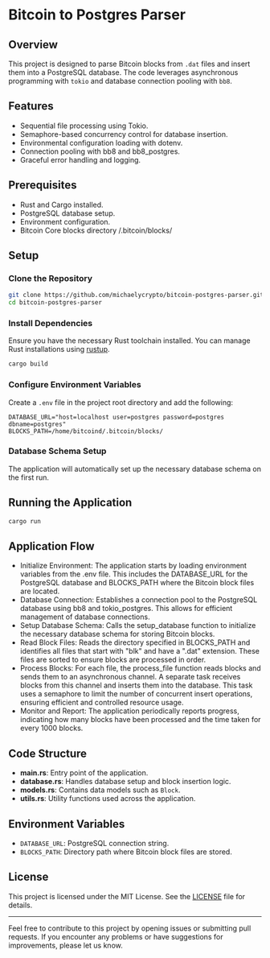 # Bitcoin to Postgres Parser

## Overview
This project is designed to parse Bitcoin blocks from `.dat` files and insert them into a PostgreSQL database. The code leverages asynchronous programming with `tokio` and database connection pooling with `bb8`.

## Features
- Sequential file processing using Tokio.
- Semaphore-based concurrency control for database insertion.
- Environmental configuration loading with dotenv.
- Connection pooling with bb8 and bb8_postgres.
- Graceful error handling and logging.

## Prerequisites
- Rust and Cargo installed.
- PostgreSQL database setup.
- Environment configuration.
- Bitcoin Core blocks directory /.bitcoin/blocks/

## Setup

### Clone the Repository
```bash
git clone https://github.com/michaelycrypto/bitcoin-postgres-parser.git
cd bitcoin-postgres-parser
```

### Install Dependencies
Ensure you have the necessary Rust toolchain installed. You can manage Rust installations using [rustup](https://rustup.rs/).
```sh
cargo build
```

### Configure Environment Variables
Create a `.env` file in the project root directory and add the following:
```
DATABASE_URL="host=localhost user=postgres password=postgres dbname=postgres"
BLOCKS_PATH=/home/bitcoind/.bitcoin/blocks/
```

### Database Schema Setup
The application will automatically set up the necessary database schema on the first run.

## Running the Application
```sh
cargo run
```

## Application Flow
- Initialize Environment: The application starts by loading environment variables from the .env file. This includes the DATABASE_URL for the PostgreSQL database and BLOCKS_PATH where the Bitcoin block files are located.
- Database Connection: Establishes a connection pool to the PostgreSQL database using bb8 and tokio_postgres. This allows for efficient management of database connections.
- Setup Database Schema: Calls the setup_database function to initialize the necessary database schema for storing Bitcoin blocks.
- Read Block Files: Reads the directory specified in BLOCKS_PATH and identifies all files that start with "blk" and have a ".dat" extension. These files are sorted to ensure blocks are processed in order.
- Process Blocks: For each file, the process_file function reads blocks and sends them to an asynchronous channel.
A separate task receives blocks from this channel and inserts them into the database. This task uses a semaphore to limit the number of concurrent insert operations, ensuring efficient and controlled resource usage.
- Monitor and Report: The application periodically reports progress, indicating how many blocks have been processed and the time taken for every 1000 blocks.

## Code Structure
- **main.rs**: Entry point of the application.
- **database.rs**: Handles database setup and block insertion logic.
- **models.rs**: Contains data models such as `Block`.
- **utils.rs**: Utility functions used across the application.

## Environment Variables
- `DATABASE_URL`: PostgreSQL connection string.
- `BLOCKS_PATH`: Directory path where Bitcoin block files are stored.


## License
This project is licensed under the MIT License. See the [LICENSE](LICENSE) file for details.

---

Feel free to contribute to this project by opening issues or submitting pull requests. If you encounter any problems or have suggestions for improvements, please let us know.